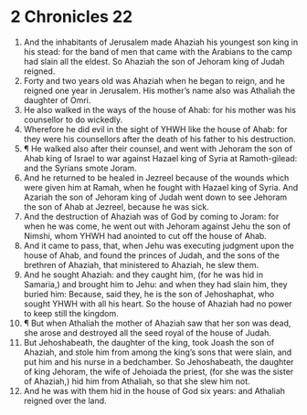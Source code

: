 ﻿# 2 Chronicles 22
1. And the inhabitants of Jerusalem made Ahaziah his youngest son king in his stead: for the band of men that came with the Arabians to the camp had slain all the eldest. So Ahaziah the son of Jehoram king of Judah reigned. 
2. Forty and two years old was Ahaziah when he began to reign, and he reigned one year in Jerusalem. His mother’s name also was Athaliah the daughter of Omri. 
3. He also walked in the ways of the house of Ahab: for his mother was his counsellor to do wickedly. 
4. Wherefore he did evil in the sight of YHWH like the house of Ahab: for they were his counsellors after the death of his father to his destruction. 
5. ¶ He walked also after their counsel, and went with Jehoram the son of Ahab king of Israel to war against Hazael king of Syria at Ramoth-gilead: and the Syrians smote Joram. 
6. And he returned to be healed in Jezreel because of the wounds which were given him at Ramah, when he fought with Hazael king of Syria. And Azariah the son of Jehoram king of Judah went down to see Jehoram the son of Ahab at Jezreel, because he was sick. 
7. And the destruction of Ahaziah was of God by coming to Joram: for when he was come, he went out with Jehoram against Jehu the son of Nimshi, whom YHWH had anointed to cut off the house of Ahab. 
8. And it came to pass, that, when Jehu was executing judgment upon the house of Ahab, and found the princes of Judah, and the sons of the brethren of Ahaziah, that ministered to Ahaziah, he slew them. 
9. And he sought Ahaziah: and they caught him, (for he was hid in Samaria,) and brought him to Jehu: and when they had slain him, they buried him: Because, said they, he is the son of Jehoshaphat, who sought YHWH with all his heart. So the house of Ahaziah had no power to keep still the kingdom. 
10. ¶ But when Athaliah the mother of Ahaziah saw that her son was dead, she arose and destroyed all the seed royal of the house of Judah. 
11. But Jehoshabeath, the daughter of the king, took Joash the son of Ahaziah, and stole him from among the king’s sons that were slain, and put him and his nurse in a bedchamber. So Jehoshabeath, the daughter of king Jehoram, the wife of Jehoiada the priest, (for she was the sister of Ahaziah,) hid him from Athaliah, so that she slew him not. 
12. And he was with them hid in the house of God six years: and Athaliah reigned over the land. 
